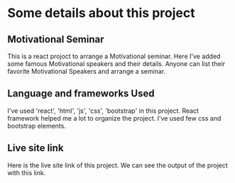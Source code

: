 # Some details about this project

## Motivational Seminar
This is a react projoct to arrange a Motivational seminar. Here I've added some famous Motivational speakers and their details. Anyone can list their favorite Motivational Speakers and arrange a seminar.

## Language and frameworks Used 
I've used 'react', 'html', 'js', 'css', 'bootstrap' in this project. React framework helped me a lot to organize the project. I've used few css and bootstrap elements.

## Live site link
Here is the live site link of this project. We can see the output of the project with this link.




